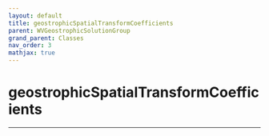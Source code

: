 ```yaml
---
layout: default
title: geostrophicSpatialTransformCoefficients
parent: WVGeostrophicSolutionGroup
grand_parent: Classes
nav_order: 3
mathjax: true
---
```


#  geostrophicSpatialTransformCoefficients




---

